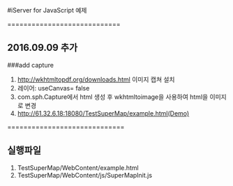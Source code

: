 #iServer for JavaScript 예제

============================
## 2016.09.09  추가
###add capture 
 1. http://wkhtmltopdf.org/downloads.html 이미지 캡쳐 설치
 2. 레이어: useCanvas= false
 3. com.sph.Capture에서 html 생성 후 wkhtmltoimage을 사용하여 html을 이미지로 변경 
 4. http://61.32.6.18:18080/TestSuperMap/example.html(Demo)
 
=============================
## 실행파일
1. TestSuperMap/WebContent/example.html
2. TestSuperMap/WebContent/js/SuperMapInit.js
